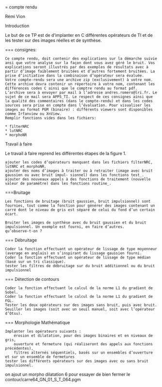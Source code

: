 = compte rendu

Rémi Vion

Introduction

Le but de ce TP est de d’implanter en C différentes opérateurs de TI et de les tester sur des images réelles et de synthèse.

=== consignes:

    Ce compte rendu, doit contenir des explications sur la démarche suivie ansi que votre analyse sur la façon dont vous avez géré le bruit. Vos explications seront illustrés par des exemples de résultats avec à partir d’image faiblement bruitées et d’autres fortement bruitées. La prise d’initiative dans la combinaison d’opérateur sera évaluée.
    Votre compte-rendu sera une archive zip (exclusivement) à votre nom. Cette archive devra contenir un répertoire à votre nom, contenant les différences codes C ainsi que le comptre rendu au format pdf. L’archive sera à envoyer par mail à l’adresse andres.romero@lri.fr. Le sujet de ce mail sera APP5_TI. Le respect de ces consignes ainsi que la qualité des commentaires (dans le compte-rendu) et dans les codes sources sera prise en compte dans l’évaluation. Pour visualiser les images au format PGM (binaire) : différents viewers sont disponibles comme Irfanview ou XnView.
    Remplir fonctions vides dans les fichiers:
    
    * filterNRC
    * lutNRC
    * morphoNR

Travail à faire

Le travail à faire reprend les différentes étapes de la figure 1.

    ajouter les codes d’opérateurs manquant dans les fichiers filterNRC, lutNRC et morphoNR.
    ajouter des noms d’images à traiter ou à retraiter (image avec bruit gaussien ou avec bruit impul- sionnel) dans les fonctions test_.
    ajouter des nouveaux appels à des fonctions de traitement (nouvelle valeur de paramètre) dans les fonctions routine_.

===Bruitage

    Les fonctions de bruitage (bruit gaussien, bruit impulsionnel) sont fournies, tout comme la fonction pour générer des images contenant un carré dont le niveau de gris est séparé de celui du fond d’un certain écart.

    Bruiter les images de synthèse avec du bruit gaussien et du bruit impulsionnel. Un exemple est fourni, en faire d’autres.
    qu’observe-t-on ?

=== Débruitage

    Coder la fonction effectuant un opérateur de lissage de type moyenneur (average en anglais) en s’inspirant du lissage gaussien fourni.
    Coder la fonction effectuant un opérateur de lissage de type médian (basé sur un tri classique).
    tester les filtres de débruitage sur du bruit additionnel ou du bruit impulsionnel

=== Détection de contours

    Coder la fonction effectuant le calcul de la norme L1 du gradient de Sobel.
    Coder la fonction effectuant le calcul de la norme L1 du gradient de FGL.
    Tester les deux opérateurs sur des images sans bruit, puis avec bruit.
    Seuiller les images (soit avec un seuil manuel, soit avec l’opérateur d’Otsu).

=== Morphologie Mathématique

    Implanter les opérateurs suivants :
        érosion et dilatation, pour des images binaires et en niveaux de gris,
        ouverture et fermeture (qui réaliseront des appels aux fonctions précédentes),
        filtres alternés séquentiels, basés sur un ensembles d’ouverture et sur un ensemble de fermetures
    tester les différents opérateurs sur des images avec ou sans bruit impulsionnel.


on ajout un morpho dilatation 6 pour essayer de bien fermer le contour/carre64_GN_01_S_T_064.pgm